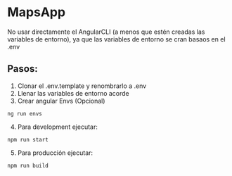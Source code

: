 # MapsApp
No usar directamente el AngularCLI (a menos que estén creadas las variables de entorno), ya que las variables de entorno se cran basaos en el .env

## Pasos:
1. Clonar el .env.template y renombrarlo a .env
2. Llenar las variables de entorno acorde
3. Crear angular Envs (Opcional)

```
ng run envs
```

4. Para development ejecutar: 
```
npm run start
```

5. Para producción ejecutar:
```
npm run build
```

